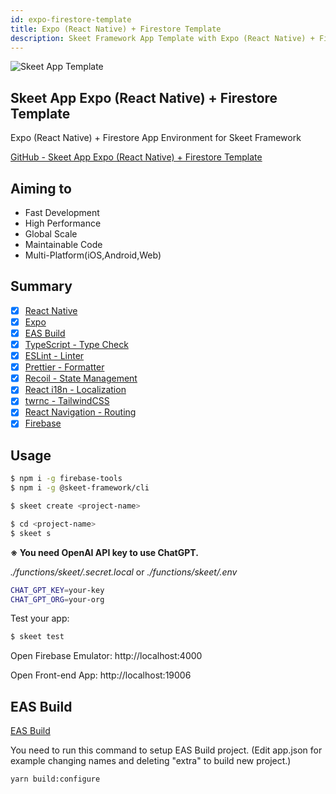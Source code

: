```yaml
---
id: expo-firestore-template
title: Expo (React Native) + Firestore Template
description: Skeet Framework App Template with Expo (React Native) + Firestore
---
```


![Skeet App Template](https://storage.googleapis.com/skeet-assets/imgs/samples/skeet-app-template.png)

## Skeet App Expo (React Native) + Firestore Template

Expo (React Native) + Firestore App Environment for Skeet Framework

[GitHub - Skeet App Expo (React Native) + Firestore Template](https://github.com/elsoul/skeet-app)

## Aiming to

- Fast Development
- High Performance
- Global Scale
- Maintainable Code
- Multi-Platform(iOS,Android,Web)

## Summary

- [x] [React Native](https://reactnative.dev/)
- [x] [Expo](https://docs.expo.dev/)
- [x] [EAS Build](https://docs.expo.dev/build/introduction/)
- [x] [TypeScript - Type Check](https://www.typescriptlang.org/)
- [x] [ESLint - Linter](https://eslint.org/)
- [x] [Prettier - Formatter](https://prettier.io/)
- [x] [Recoil - State Management](https://recoiljs.org/)
- [x] [React i18n - Localization](https://react.i18next.com/)
- [x] [twrnc - TailwindCSS](https://github.com/jaredh159/tailwind-react-native-classnames)
- [x] [React Navigation - Routing](https://reactnavigation.org/)
- [x] [Firebase](https://firebase.google.com/)

## Usage

```bash
$ npm i -g firebase-tools
$ npm i -g @skeet-framework/cli
```

```bash
$ skeet create <project-name>
```

```bash
$ cd <project-name>
$ skeet s
```

**※ You need OpenAI API key to use ChatGPT.**

_./functions/skeet/.secret.local_
or
_./functions/skeet/.env_

```bash
CHAT_GPT_KEY=your-key
CHAT_GPT_ORG=your-org
```

Test your app:

```bash
$ skeet test
```

Open Firebase Emulator: http://localhost:4000

Open Front-end App: http://localhost:19006

## EAS Build

[EAS Build](https://docs.expo.dev/build/introduction/)

You need to run this command to setup EAS Build project.
(Edit app.json for example changing names and deleting "extra" to build new project.)

```
yarn build:configure
```
